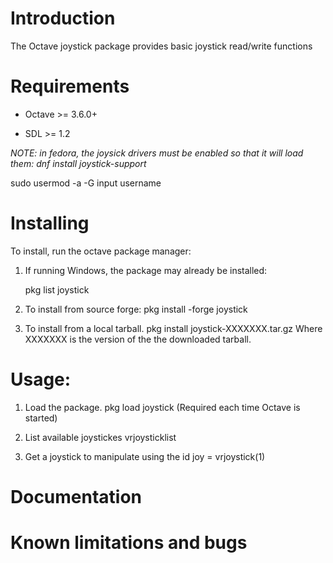 Introduction
============

The Octave joystick package provides basic joystick read/write functions

Requirements
============

* Octave >= 3.6.0+

* SDL >= 1.2

*NOTE: in fedora, the joysick drivers must be enabled so that it will load them:
dnf install joystick-support*

sudo usermod -a -G input username


Installing
==========

To install, run the octave package manager:

1. If running Windows, the package may already be installed:

   pkg list joystick

2. To install from source forge:
   pkg install -forge joystick

3. To install from a local tarball.
   pkg install joystick-XXXXXXX.tar.gz
   Where XXXXXXX is the version of the the downloaded tarball.

Usage:
======

1. Load the package.
   pkg load joystick
   (Required each time Octave is started)

2. List available joystickes
   vrjoysticklist

3. Get a joystick to manipulate using the id
   joy = vrjoystick(1)

Documentation
==============

Known limitations and bugs
==========================

